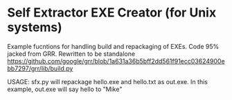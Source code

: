 # Self Extractor EXE Creator (for Unix systems)


Example fucntions for handling build and repackaging of EXEs.
Code 95% jacked from GRR. Rewritten to be standalone 
https://github.com/google/grr/blob/1a631a36b5bff2dd561f91ecc03624900ebb7297/grr/lib/build.py


USAGE: sfx.py will repackage hello.exe and hello.txt as out.exe. In this example, out.exe will say hello to "Mike"
